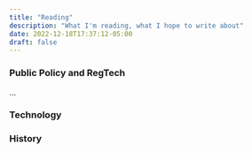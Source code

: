 ```yaml
---
title: "Reading"
description: "What I'm reading, what I hope to write about"
date: 2022-12-18T17:37:12-05:00
draft: false
---
```


### Public Policy and RegTech

... 


### Technology


### History







